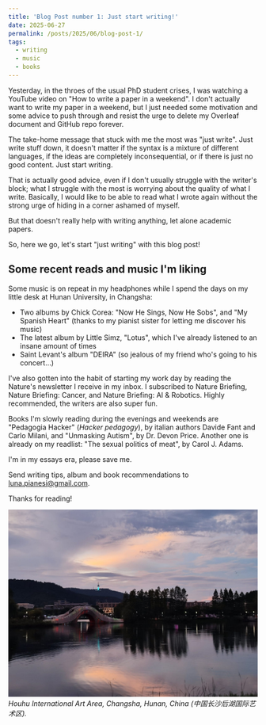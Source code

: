 ```yaml
---
title: 'Blog Post number 1: Just start writing!'
date: 2025-06-27
permalink: /posts/2025/06/blog-post-1/
tags:
  - writing
  - music
  - books
---
```


Yesterday, in the throes of the usual PhD student crises, I was watching a YouTube video on "How to write a paper in a weekend". I don't actually want to write my paper in a weekend, but I just needed some motivation and some advice to push through and resist the urge to delete my Overleaf document and GitHub repo forever. 

The take-home message that stuck with me the most was "just write". Just write stuff down, it doesn't matter if the syntax is a mixture of different languages, if the ideas are completely inconsequential, or if there is just no good content. Just start writing.

That is actually good advice, even if I don't usually struggle with the writer's block; what I struggle with the most is worrying about the quality of what I write. Basically, I would like to be able to read what I wrote again without the strong urge of hiding in a corner ashamed of myself.

But that doesn't really help with writing anything, let alone academic papers. 

So, here we go, let's start "just writing" with this blog post!


Some recent reads and music I'm liking
------

Some music is on repeat in my headphones while I spend the days on my little desk at Hunan University, in Changsha: 
- Two albums by Chick Corea: "Now He Sings, Now He Sobs", and "My Spanish Heart" (thanks to my pianist sister for letting me discover his music)
- The latest album by Little Simz, "Lotus", which I've already listened to an insane amount of times 
- Saint Levant's album "DEIRA" (so jealous of my friend who's going to his concert...)

I've also gotten into the habit of starting my work day by reading the Nature's newsletter I receive in my inbox. I subscribed to Nature Briefing, Nature Briefing: Cancer, and Nature Briefing: AI & Robotics. Highly recommended, the writers are also super fun.

Books I'm slowly reading during the evenings and weekends are "Pedagogia Hacker" (*Hacker pedagogy*), by italian authors Davide Fant and Carlo Milani, and "Unmasking Autism", by Dr. Devon Price. Another one is already on my readlist: "The sexual politics of meat", by Carol J. Adams.

I'm in my essays era, please save me.

Send writing tips, album and book recommendations to [luna.pianesi@gmail.com](mailto:luna.pianesi@gmail.com).

Thanks for reading!

![Houhu International Art District](images/houhu2.jpeg)
*Houhu International Art Area, Changsha, Hunan, China (中国长沙后湖国际艺术区).*
